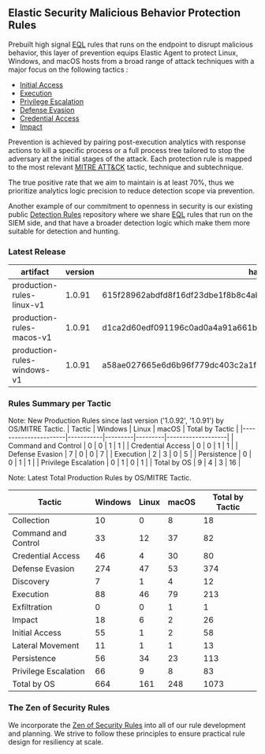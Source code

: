 ## Elastic Security Malicious Behavior Protection Rules

Prebuilt high signal [EQL](https://www.elastic.co/guide/en/elasticsearch/reference/current/eql.html) rules that runs on the endpoint to disrupt malicious behavior, this layer of prevention equips Elastic Agent to protect Linux, Windows, and macOS hosts from a broad range of attack techniques with a major focus on the following tactics :

- [Initial Access](https://attack.mitre.org/tactics/TA0001/)
- [Execution](https://attack.mitre.org/tactics/TA0002/)
- [Privilege Escalation](https://attack.mitre.org/tactics/TA0004/)
- [Defense Evasion](https://attack.mitre.org/tactics/TA0005/)
- [Credential Access](https://attack.mitre.org/tactics/TA0006/)
- [Impact](https://attack.mitre.org/tactics/TA0040/)

Prevention is achieved by pairing post-execution analytics with response actions to kill a specific process or a full process tree tailored to stop the adversary at the initial stages of the attack. Each protection rule is mapped to the most relevant [MITRE ATT&CK](https://attack.mitre.org/) tactic,  technique and subtechnique.

The true positive rate that we aim to maintain is at least 70%, thus we prioritize analytics logic precision to reduce detection scope via prevention.

Another example of our commitment to openness in security is our existing public [Detection Rules](https://github.com/elastic/detection-rules) repository where we share [EQL](https://www.elastic.co/guide/en/elasticsearch/reference/current/eql.html) rules that run on the SIEM side, and that have a broader detection logic which make them more suitable for detection and hunting.


### Latest Release

| artifact             | version        | hash            |
| -------------------- | -------------- | --------------- |
| production-rules-linux-v1 | 1.0.91 | 615f28962abdfd8f16df23dbe1f8b8c4ab06959d4c21205a425960fa47cd138b |
| production-rules-macos-v1 | 1.0.91 | d1ca2d60edf091196c0ad0a4a91a661bb53e5f3cd9d8f715aededb473f7576cc |
| production-rules-windows-v1 | 1.0.91 | a58ae027665e6d6b96f779dc403c2a1f1d3b9953d2dbaa50ce5ba56b05a5e404 |

### Rules Summary per Tactic

Note: New Production Rules since last version ('1.0.92', '1.0.91') by OS/MITRE Tactic.
| Tactic               |   Windows |   Linux |   macOS |   Total by Tactic |
|----------------------|-----------|---------|---------|-------------------|
| Command and Control  |         0 |       0 |       1 |                 1 |
| Credential Access    |         0 |       0 |       1 |                 1 |
| Defense Evasion      |         7 |       0 |       0 |                 7 |
| Execution            |         2 |       3 |       0 |                 5 |
| Persistence          |         0 |       0 |       1 |                 1 |
| Privilege Escalation |         0 |       1 |       0 |                 1 |
| Total by OS          |         9 |       4 |       3 |                16 |

Note: Latest Total Production Rules by OS/MITRE Tactic.

| Tactic               |   Windows |   Linux |   macOS |   Total by Tactic |
|----------------------|-----------|---------|---------|-------------------|
| Collection           |        10 |       0 |       8 |                18 |
| Command and Control  |        33 |      12 |      37 |                82 |
| Credential Access    |        46 |       4 |      30 |                80 |
| Defense Evasion      |       274 |      47 |      53 |               374 |
| Discovery            |         7 |       1 |       4 |                12 |
| Execution            |        88 |      46 |      79 |               213 |
| Exfiltration         |         0 |       0 |       1 |                 1 |
| Impact               |        18 |       6 |       2 |                26 |
| Initial Access       |        55 |       1 |       2 |                58 |
| Lateral Movement     |        11 |       1 |       1 |                13 |
| Persistence          |        56 |      34 |      23 |               113 |
| Privilege Escalation |        66 |       9 |       8 |                83 |
| Total by OS          |       664 |     161 |     248 |              1073 |

### The Zen of Security Rules

We incorporate the [Zen of Security Rules](https://zenofsecurity.io/rules) into all of our rule development and planning. We strive to follow these principles to ensure practical rule design for resiliency at scale. 
